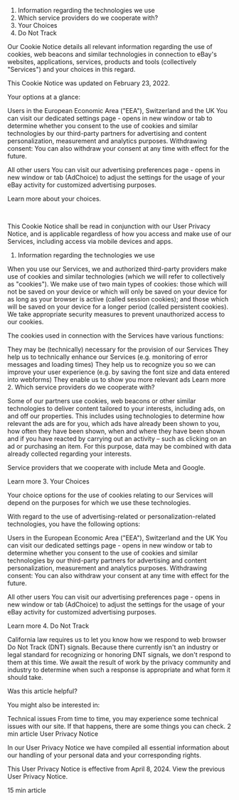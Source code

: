 1. Information regarding the technologies we use
2. Which service providers do we cooperate with?
3. Your Choices
4. Do Not Track

Our Cookie Notice details all relevant information regarding the use of cookies, web beacons and similar technologies in connection to eBay's websites, applications, services, products and tools (collectively "Services") and your choices in this regard.

This Cookie Notice was updated on February 23, 2022.

Your options at a glance:

Users in the European Economic Area ("EEA"), Switzerland and the UK
You can visit our dedicated settings page - opens in new window or tab to determine whether you consent to the use of cookies and similar technologies by our third-party partners for advertising and content personalization, measurement and analytics purposes. Withdrawing consent: You can also withdraw your consent at any time with effect for the future.

All other users
You can visit our advertising preferences page - opens in new window or tab (AdChoice) to adjust the settings for the usage of your eBay activity for customized advertising purposes.

Learn more about your choices.

 

This Cookie Notice shall be read in conjunction with our User Privacy Notice, and is applicable regardless of how you access and make use of our Services, including access via mobile devices and apps.

1. Information regarding the technologies we use

When you use our Services, we and authorized third-party providers make use of cookies and similar technologies (which we will refer to collectively as "cookies"). We make use of two main types of cookies: those which will not be saved on your device or which will only be saved on your device for as long as your browser is active (called session cookies); and those which will be saved on your device for a longer period (called persistent cookies). We take appropriate security measures to prevent unauthorized access to our cookies.

The cookies used in connection with the Services have various functions:

They may be (technically) necessary for the provision of our Services
They help us to technically enhance our Services (e.g. monitoring of error messages and loading times)
They help us to recognize you so we can improve your user experience (e.g. by saving the font size and data entered into webforms)
They enable us to show you more relevant ads
Learn more
2. Which service providers do we cooperate with?

Some of our partners use cookies, web beacons or other similar technologies to deliver content tailored to your interests, including ads, on and off our properties. This includes using technologies to determine how relevant the ads are for you, which ads have already been shown to you, how often they have been shown, when and where they have been shown and if you have reacted by carrying out an activity – such as clicking on an ad or purchasing an item. For this purpose, data may be combined with data already collected regarding your interests.

Service providers that we cooperate with include Meta and Google.

Learn more
3. Your Choices

Your choice options for the use of cookies relating to our Services will depend on the purposes for which we use these technologies.

With regard to the use of advertising-related or personalization-related technologies, you have the following options:

Users in the European Economic Area ("EEA"), Switzerland and the UK
You can visit our dedicated settings page - opens in new window or tab to determine whether you consent to the use of cookies and similar technologies by our third-party partners for advertising and content personalization, measurement and analytics purposes. Withdrawing consent: You can also withdraw your consent at any time with effect for the future.

All other users
You can visit our advertising preferences page - opens in new window or tab (AdChoice) to adjust the settings for the usage of your eBay activity for customized advertising purposes.

Learn more
4. Do Not Track

California law requires us to let you know how we respond to web browser Do Not Track (DNT) signals. Because there currently isn't an industry or legal standard for recognizing or honoring DNT signals, we don't respond to them at this time. We await the result of work by the privacy community and industry to determine when such a response is appropriate and what form it should take.

Was this article helpful?

You might also be interested in:

Technical issues
From time to time, you may experience some technical issues with our site. If that happens, there are some things you can check.
2 min article
User Privacy Notice

In our User Privacy Notice we have compiled all essential information about our handling of your personal data and your corresponding rights.
 

This User Privacy Notice is effective from April 8, 2024. View the previous User Privacy Notice.

15 min article